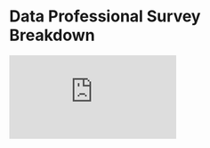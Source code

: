 # Data Professional Survey Breakdown

![Data Professional Survey Breakdown.pdf](https://github.com/RhoGitHub754/PortfolioProjects/files/10396172/Data.Professional.Survey.Breakdown.pdf)
